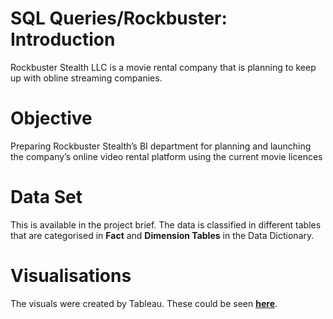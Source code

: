 # SQL Queries/Rockbuster: Introduction
Rockbuster Stealth LLC is a movie rental company that is planning to keep up with obline streaming companies. 
# Objective
Preparing Rockbuster Stealth’s BI department for planning and launching the company’s online video rental platform using the current movie licences
# Data Set
This is available in the project brief. The data is classified in different tables that are categorised in **Fact** and **Dimension Tables** in the Data Dictionary. 
# Visualisations
The visuals were created by Tableau. These could be seen [**here**](https://public.tableau.com/app/profile/parvin.rahimi/viz/RockbusterTotalGlobalRevenue/Sheet1?publish=yes).
